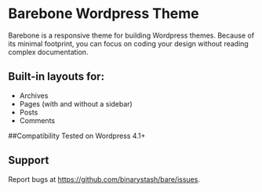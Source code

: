 # Barebone Wordpress Theme

Barebone is a responsive theme for building Wordpress themes. Because of its minimal footprint, you can focus on coding your design without reading complex documentation.

## Built-in layouts for:
 * Archives
 * Pages (with and without a sidebar)
 * Posts
 * Comments

##Compatibility
Tested on Wordpress 4.1+

## Support
Report bugs at https://github.com/binarystash/bare/issues.


